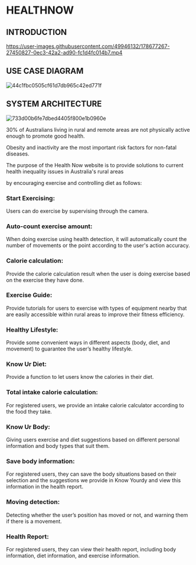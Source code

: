 # HEALTHNOW

## INTRODUCTION

https://user-images.githubusercontent.com/49946132/178677267-27450827-0ec3-42a2-ad90-fc1d4fc014b7.mp4

## USE CASE DIAGRAM
![44c1fbc0505cf61d7db965c42ed771f](https://user-images.githubusercontent.com/49946132/178678946-4ac9a811-3c22-4e39-87b5-1bdbd33e2a88.png)
## SYSTEM ARCHITECTURE

![733d00b6fe7dbed4405f800e1b0960e](https://user-images.githubusercontent.com/49946132/178679158-e255b054-1786-4377-9700-67533a31ba33.png)


  30% of Australians living in rural and remote areas are not physically active enough to promote good health.

  Obesity and inactivity are the most important risk factors for non-fatal diseases. 

  The purpose of the Health Now website is to provide solutions to current health inequality issues in Australia's rural areas

  by encouraging exercise and controlling diet as follows: 

  ### Start Exercising: 
  
  Users can do exercise by supervising through the camera.

  ### Auto-count exercise amount: 
  
  When doing exercise using health detection, it will automatically count the number of movements or the point according to the user's action accuracy. 

  ### Calorie calculation: 
  
  Provide the calorie calculation result when the user is doing exercise based on the exercise they have done. 

  ### Exercise Guide: 
  
  Provide tutorials for users to exercise with types of equipment nearby that are easily accessible within rural areas to improve their fitness efficiency.

  ### Healthy Lifestyle: 
  
  Provide some convenient ways in different aspects (body, diet, and movement) to guarantee the user’s healthy lifestyle.

  ### Know Ur Diet: 
  
  Provide a function to let users know the calories in their diet. 

  ### Total intake calorie calculation: 
  
  For registered users, we provide an intake calorie calculator according to the food they take. 

  ### Know Ur Body: 
  
  Giving users exercise and diet suggestions based on different personal information and body types that suit them.

  ### Save body information: 
  
  For registered users, they can save the body situations based on their selection and the suggestions we provide in Know Yourdy and view this information in the health report. 

  ### Moving detection: 
  
  Detecting whether the user’s position has moved or not, and warning them if there is a movement. 

  ### Health Report: 
  
  For registered users, they can view their health report, including body information, diet information, and exercise information. 



